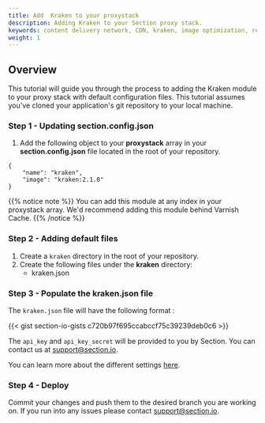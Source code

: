 ```yaml
---
title: Add  Kraken to your proxystack
description: Adding Kraken to your Section proxy stack.
keywords: content delivery network, CDN, kraken, image optimization, reverse proxies, proxy, proxy template
weight: 1
---
```


## Overview

This tutorial will guide you through the process to adding the Kraken module to your proxy stack with default configuration files. This tutorial assumes you've cloned your application's git repository to your local machine.

### Step 1 - Updating section.config.json

1. Add the following object to your **proxystack** array in your **section.config.json** file located in the root of your repository.

```
{
    "name": "kraken",
    "image": "kraken:2.1.0"
}
```

{{% notice note %}}
You can add this module at any index in your proxystack array. We'd recommend adding this module behind Varnish Cache.
{{% /notice %}}

### Step 2 - Adding default files

1. Create a `kraken` directory in the root of your repository.
1. Create the following files under the **kraken** directory:
    * kraken.json

### Step 3 - Populate the kraken.json file

The `kraken.json` file will have the following format :

{{< gist section-io-gists c720b97f695ccabccf75c39239deb0c6 >}}

The `api_key` and `api_key_secret` will be provided to you by Section. You can contact us at support@section.io.

You can learn more about the different settings [here](/docs/modules/kraken/reference/kraken-advanced-config/).

### Step 4 - Deploy

Commit your changes and push them to the desired branch you are working on. If you run into any issues please contact support@section.io.